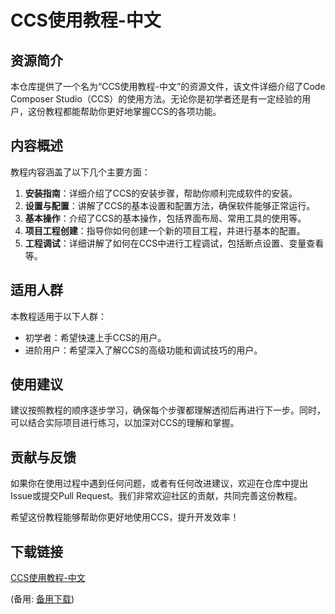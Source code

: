 # CCS使用教程-中文

## 资源简介

本仓库提供了一个名为“CCS使用教程-中文”的资源文件，该文件详细介绍了Code Composer Studio（CCS）的使用方法。无论你是初学者还是有一定经验的用户，这份教程都能帮助你更好地掌握CCS的各项功能。

## 内容概述

教程内容涵盖了以下几个主要方面：

1. **安装指南**：详细介绍了CCS的安装步骤，帮助你顺利完成软件的安装。
2. **设置与配置**：讲解了CCS的基本设置和配置方法，确保软件能够正常运行。
3. **基本操作**：介绍了CCS的基本操作，包括界面布局、常用工具的使用等。
4. **项目工程创建**：指导你如何创建一个新的项目工程，并进行基本的配置。
5. **工程调试**：详细讲解了如何在CCS中进行工程调试，包括断点设置、变量查看等。

## 适用人群

本教程适用于以下人群：

- 初学者：希望快速上手CCS的用户。
- 进阶用户：希望深入了解CCS的高级功能和调试技巧的用户。

## 使用建议

建议按照教程的顺序逐步学习，确保每个步骤都理解透彻后再进行下一步。同时，可以结合实际项目进行练习，以加深对CCS的理解和掌握。

## 贡献与反馈

如果你在使用过程中遇到任何问题，或者有任何改进建议，欢迎在仓库中提出Issue或提交Pull Request。我们非常欢迎社区的贡献，共同完善这份教程。

希望这份教程能够帮助你更好地使用CCS，提升开发效率！

## 下载链接
[CCS使用教程-中文](https://pan.quark.cn/s/14e31ff2319a) 

(备用: [备用下载](https://pan.baidu.com/s/1iOVrwoO5qvOhUFu33XGMEw?pwd=1234))
